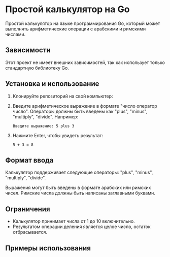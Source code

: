# Простой калькулятор на Go

Простой калькулятор на языке программирования Go, который может выполнять арифметические операции с арабскими и римскими числами.

## Зависимости

Этот проект не имеет внешних зависимостей, так как использует только стандартную библиотеку Go.

## Установка и использование

1. Клонируйте репозиторий на свой компьютер: 


2. Введите арифметическое выражение в формате "число оператор число". Операторы должны быть введены как "plus", "minus", "multiply", "divide". Например:

    ```
    Введите выражение: 5 plus 3
    ```

3. Нажмите Enter, чтобы увидеть результат:

    ```
    5 + 3 = 8
    ```

## Формат ввода

Калькулятор поддерживает следующие операторы: "plus", "minus", "multiply", "divide".

Выражения могут быть введены в формате арабских или римских чисел. Римские числа должны быть написаны заглавными буквами.

## Ограничения

- Калькулятор принимает числа от 1 до 10 включительно.
- Результатом операции деления является целое число, остаток отбрасывается.

## Примеры использования

